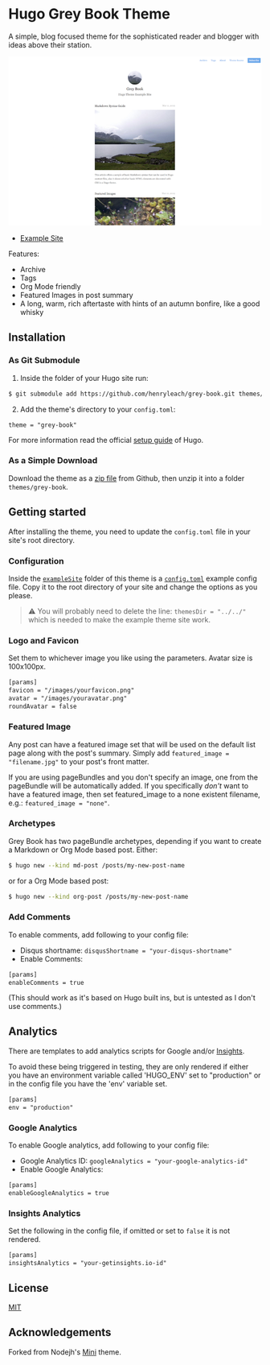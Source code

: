 # Hugo Grey Book Theme

A simple, blog focused theme for the sophisticated reader and blogger with ideas above their station. 

![](images/tn.png)

- [Example Site](https://grey-book-theme-example.onrender.com)

Features:

- Archive
- Tags
- Org Mode friendly
- Featured Images in post summary
- A long, warm, rich aftertaste with hints of an autumn bonfire, like a good whisky

## Installation

### As Git Submodule

1. Inside the folder of your Hugo site run:

```bash
$ git submodule add https://github.com/henryleach/grey-book.git themes/grey-book
```

2. Add the theme's directory to your `config.toml`:

```
theme = "grey-book"
```

For more information read the official [setup guide](//gohugo.io/overview/installing/) of Hugo.

### As a Simple Download

Download the theme as a [zip file](https://github.com/henryleach/grey-book/archive/refs/heads/main.zip) from Github, then unzip it into a folder `themes/grey-book`.


## Getting started

After installing the theme, you need to update the `config.toml` file in your site's root directory. 


### Configuration

Inside the [`exampleSite`](https://github.com/henryleach/grey-book/tree/main/exampleSite) folder of this theme is a [`config.toml`](https://github.com/henryleach/grey-book/blob/master/exampleSite/config.toml) example config file. Copy it to the root directory of your site and change the options as you please.

> ⚠ You will probably need to delete the line: `themesDir = "../../"` which is needed to make the example theme site work.

### Logo and Favicon

Set them to whichever image you like using the parameters. Avatar size is 100x100px.

```
[params]
favicon = "/images/yourfavicon.png"
avatar = "/images/youravatar.png"
roundAvatar = false
```

### Featured Image

Any post can have a featured image set that will be used on the default list page along with the post's summary. Simply add `featured_image = "filename.jpg"` to your post's front matter.

If you are using pageBundles and you don't specify an image, one from the pageBundle will be automatically added. If you specifically _don't_ want to have a featured image, then set featured_image to a none existent filename, e.g.: `featured_image = "none"`.


### Archetypes

Grey Book has two pageBundle archetypes, depending if you want to create a Markdown or Org Mode based post. Either:

```bash
$ hugo new --kind md-post /posts/my-new-post-name
```
or for a Org Mode based post:

```bash
$ hugo new --kind org-post /posts/my-new-post-name
```

### Add Comments

To enable comments, add following to your config file:

- Disqus shortname: `disqusShortname = "your-disqus-shortname"`
- Enable Comments:

```
[params]
enableComments = true
 ```
 
(This should work as it's based on Hugo built ins, but is untested as I don't use comments.)

## Analytics

There are templates to add analytics scripts for Google and/or [Insights](https://getinsights.io).

To avoid these being triggered in testing, they are only rendered if either you have an environment variable called 'HUGO_ENV' set to "production" or in the config file you have the 'env' variable set.

```
[params]
env = "production"
```

### Google Analytics

To enable Google analytics, add following to your config file:

- Google Analytics ID: `googleAnalytics = "your-google-analytics-id"`
- Enable Google Analytics:

```
[params]
enableGoogleAnalytics = true
```

### Insights Analytics

Set the following in the config file, if omitted or set to `false` it is not rendered.

```
[params]
insightsAnalytics = "your-getinsights.io-id"
```

## License

[MIT](https://github.com/henryleach/grey-book/blob/main/LICENSE.md)

## Acknowledgements

Forked from Nodejh's [Mini](https://github.com/nodejh/hugo-theme-mini) theme.

